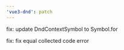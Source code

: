```yaml
---
'vue3-dnd': patch
---
```


fix: update DndContextSymbol to Symbol.for

fix: fix equal collected code error
